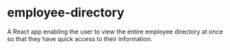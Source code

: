 # employee-directory
A React app enabling the user to view the entire employee directory at once so that they have quick access to their information.
